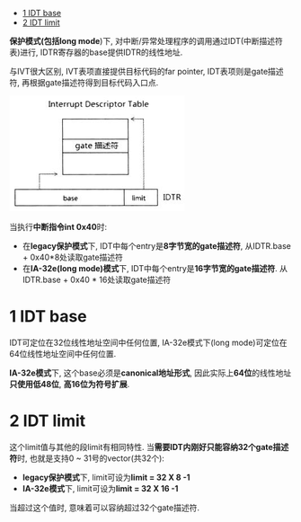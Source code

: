 
<!-- @import "[TOC]" {cmd="toc" depthFrom=1 depthTo=6 orderedList=false} -->

<!-- code_chunk_output -->

* [1 IDT base](#1-idt-base)
* [2 IDT limit](#2-idt-limit)

<!-- /code_chunk_output -->

**保护模式(包括long mode**)下, 对中断/异常处理程序的调用通过IDT(中断描述符表)进行, IDTR寄存器的base提供IDTR的线性地址.

与IVT很大区别, IVT表项直接提供目标代码的far pointer, IDT表项则是gate描述符, 再根据gate描述符得到目标代码入口点.

![config](./images/8.png)

当执行**中断指令int 0x40**时:

- 在**legacy保护模式**下, IDT中每个entry是**8字节宽的gate描述符**, 从IDTR.base + 0x40\*8处读取gate描述符
- 在**IA\-32e(long mode)模式**下, IDT中每个entry是**16字节宽的gate描述符**. 从IDTR.base + 0x40 \* 16处读取gate描述符

# 1 IDT base

IDT可定位在32位线性地址空间中任何位置, IA\-32e模式下(long mode)可定位在64位线性地址空间中任何位置.

**IA\-32e模式**下, 这个base必须是**canonical地址形式**, 因此实际上**64位**的线性地址**只使用低48位**, **高16位为符号扩展**.

# 2 IDT limit

这个limit值与其他的段limit有相同特性. 当**需要IDT内刚好只能容纳32个gate描述符**时, 也就是支持0 \~ 31号的vector(共32个):

- **legacy保护模式**下, limit可设为**limit = 32 X 8 -1**
- **IA\-32e模式**下, limit可设为**limit = 32 X 16 -1**

当超过这个值时, 意味着可以容纳超过32个gate描述符.